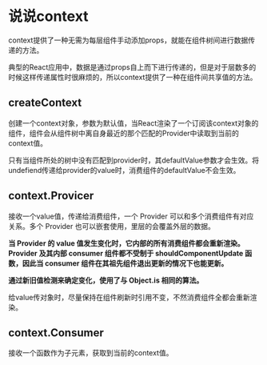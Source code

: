 # 说说context

context提供了一种无需为每层组件手动添加props，就能在组件树间进行数据传递的方法。

典型的React应用中，数据是通过props自上而下进行传递的，但是对于层数多的时候这样传递属性时很麻烦的，所以context提供了一种在组件间共享值的方法。

## createContext

创建一个context对象，参数为默认值，当React渲染了一个订阅该context对象的组件，组件会从组件树中离自身最近的那个匹配的Provider中读取到当前的context值。

只有当组件所处的树中没有匹配到provider时，其defaultValue参数才会生效。将undefiend传递给provider的value时，消费组件的defaultValue不会生效。

## context.Provicer

接收一个value值，传递给消费组件，一个 Provider 可以和多个消费组件有对应关系。多个 Provider 也可以嵌套使用，里层的会覆盖外层的数据。

**当 Provider 的 value 值发生变化时，它内部的所有消费组件都会重新渲染。Provider 及其内部 consumer 组件都不受制于 shouldComponentUpdate 函数，因此当 consumer 组件在其祖先组件退出更新的情况下也能更新。**

**通过新旧值检测来确定变化，使用了与 Object.is 相同的算法。**

给value传对象时，尽量保持在组件刷新时引用不变，不然消费组件全都会重新渲染。

## context.Consumer

接收一个函数作为子元素，获取到当前的context值。

